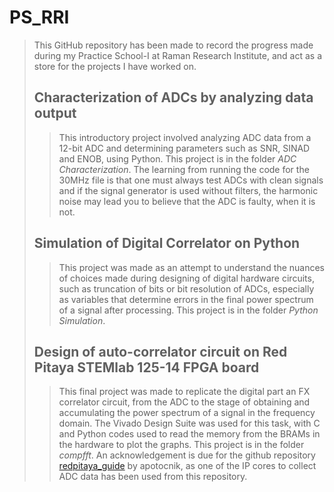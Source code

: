# PS_RRI
>This GitHub repository has been made to record the progress made during my Practice School-I at Raman Research Institute, and act as a store for the projects I have worked on.
>
>## Characterization of ADCs by analyzing data output
>>This introductory project involved analyzing ADC data from a 12-bit ADC and determining parameters such as SNR, SINAD and ENOB, using Python. This project is in the folder _ADC Characterization_. The learning from running the code for the 30MHz file is that one must always test ADCs with clean signals and if the signal generator is used without filters, the harmonic noise may lead you to believe that the ADC is faulty, when it is not.
>
>## Simulation of Digital Correlator on Python
>>This project was made as an attempt to understand the nuances of choices made during designing of digital hardware circuits, such as truncation of bits or bit resolution of ADCs, especially as variables that determine errors in the final power spectrum of a signal after processing. This project is in the folder _Python Simulation_.
>
>## Design of auto-correlator circuit on Red Pitaya STEMlab 125-14 FPGA board
>>This final project was made to replicate the digital part an FX correlator circuit, from the ADC to the stage of obtaining and accumulating the power spectrum of a signal in the frequency domain. The Vivado Design Suite was used for this task, with C and Python codes used to read the memory from the BRAMs in the hardware to plot the graphs. This project is in the folder _compfft_. An acknowledgement is due for the github repository [redpitaya_guide](https://github.com/apotocnik/redpitaya_guide) by apotocnik, as one of the IP cores to collect ADC data has been used from this repository.